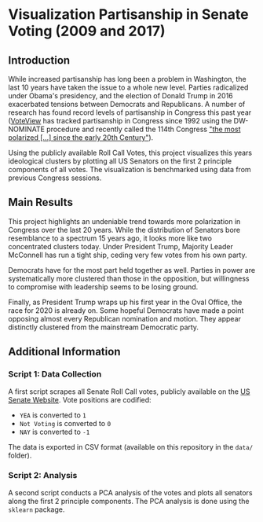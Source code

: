 # Visualization Partisanship in Senate Voting (2009 and 2017)

## Introduction

While increased partisanship has long been a problem in Washington, the last 10 years have taken the issue to a whole new level. Parties radicalized under Obama's presidency, and the election of Donald Trump in 2016 exacerbated tensions between Democrats and Republicans. A number of research has found record levels of partisanship in Congress this past year ([VoteView](https://voteview.com/) has tracked partisanship in Congress since 1992 using the DW-NOMINATE procedure and recently called the 114th Congress ["the most polarized [...] since the early 20th Century"](https://voteviewblog.com/2016/12/18/the-end-of-the-114th-congress/)).

Using the publicly available Roll Call Votes, this project visualizes this years ideological clusters by plotting all US Senators on the first 2 principle components of all votes. The visualization is benchmarked using data from previous Congress sessions.

## Main Results

This project highlights an undeniable trend towards more polarization in Congress over the last 20 years. While the distribution of Senators bore resemblance to a spectrum 15 years ago, it looks more like two concentrated clusters today. Under President Trump, Majority Leader McConnell has run a tight ship, ceding very few votes from his own party.

Democrats have for the most part held together as well. Parties in power are systematically more clustered than those in the opposition, but willingness to compromise with leadership seems to be losing ground.

Finally, as President Trump wraps up his first year in the Oval Office, the race for 2020 is already on. Some hopeful Democrats have made a point opposing almost every Republican nomination and motion. They appear distinctly clustered from the mainstream Democratic party.


## Additional Information

### Script 1: Data Collection

A first script scrapes all Senate Roll Call votes, publicly available on the [US Senate Website](https://www.senate.gov/legislative/votes.htm). Vote positions are codified:
- `YEA` is converted to `1`
- `Not Voting` is converted to `0`
- `NAY` is converted to `-1`

The data is exported in CSV format (available on this repository in the `data/` folder).

### Script 2: Analysis

A second script conducts a PCA analysis of the votes and plots all senators along the first 2 principle components. The PCA analysis is done using the `sklearn` package.
